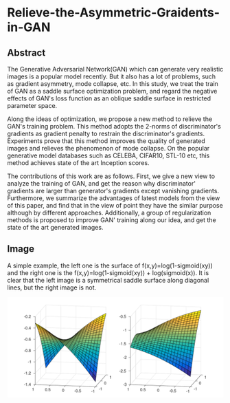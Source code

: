 # Relieve-the-Asymmetric-Graidents-in-GAN
## Abstract
The Generative Adversarial Network(GAN) which can generate very realistic images is a popular model recently. But it also has a lot of problems, such as gradient asymmetry, mode collapse, etc. In this study, we treat the train of GAN as a saddle surface optimization problem, and regard the negative effects of GAN's loss function as an oblique saddle surface in restricted parameter space.

Along the ideas of optimization, we propose a new method to relieve the GAN's training problem. This method adopts the 2-norms of discriminator's gradients as gradient penalty to restrain the discriminator's gradients. Experiments prove that this method improves the quality of generated images and relieves the phenomenon of mode collapse. On the popular generative model databases such as CELEBA, CIFAR10, STL-10 etc, this method achieves state of the art Inception scores.

The contributions of this work are as follows. First, we give a new view to analyze the training of GAN, and get the reason why discriminator' gradients are larger than generator's gradients except vanishing gradients. Furthermore, we summarize the advantages of latest models from the view of this paper, and find that in the view of point they have the similar purpose although by different approaches. Additionally, a group of regularization methods is proposed to improve GAN' training along our idea, and get the state of the art generated images.

## Image
A simple example, the left one is the surface of f(x,y)=log(1-sigmoid(xy)) and the right one is the f(x,y)=log(1-sigmoid(xy)) + log(sigmoid(x)). It is clear that the left image is a symmetrical saddle surface along diagonal lines, but the right image is not.

<div id="AfterEffect2">
    <img src="https://github.com/Hongyun1993/Relieve-the-Asymmetric-Graidents-in-GAN/blob/master/image/surface-eps-converted-to.pdf" />
</div>

